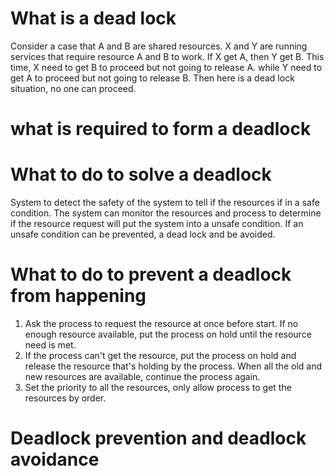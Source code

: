 # What is a dead lock
Consider a case that A and B are shared resources. X and Y are running services that require resource A and B to work.
If X get A, then Y get B.
This time, X need to get B to proceed but not going to release A.
while Y need to get A to proceed but not going to release B.
Then here is a dead lock situation, no one can proceed.


# what is required to form a deadlock



# What to do to solve a deadlock
System to detect the safety of the system to tell if the resources if in a safe condition.
The system can monitor the resources and process to determine if the resource request will put the system into a unsafe condition.
If an unsafe condition can be prevented, a dead lock and be avoided.

# What to do to prevent a deadlock from happening
1. Ask the process to request the resource at once before start. If no enough resource available, put the process on hold until the resource need is met.
2. If the process can't get the resource, put the process on hold and release the resource that's holding by the process. When all the old and new resources are available, continue the process again.
3. Set the priority to all the resources, only allow process to get the resources by order.


# Deadlock prevention and deadlock avoidance
